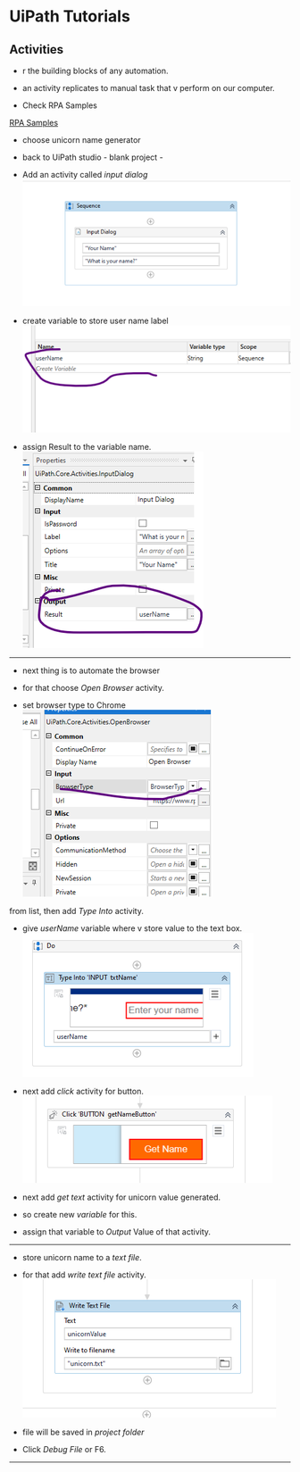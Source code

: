 # UiPath Tutorials

## Activities

- r the building blocks of any automation.
- an activity replicates to manual task that v perform on our computer.

- Check RPA Samples

[RPA Samples](https://www.rpasamples.com/)

- choose unicorn name generator

- back to UiPath studio - blank project -

- Add an activity called _input dialog_
  ![Input Dialog](./screenshots/image1.png 'image')

- create variable to store user name label
  ![Create Variable](./screenshots/image2.png 'image')

- assign Result to the variable name.
  ![Add Result](./screenshots/image3.png 'image')

---

- next thing is to automate the browser

- for that choose _Open Browser_ activity.
- set browser type to Chrome
  ![Set Browser type](./screenshots/image7.png 'image')

from list, then add _Type Into_ activity.

- give _userName_ variable where v store value to the text box.
  ![Type Into Activity](./screenshots/image4.png 'image')

- next add _click_ activity for button.
  ![Click Button Activity](./screenshots/image5.png 'image')

- next add _get text_ activity for unicorn value generated.

- so create new _variable_ for this.

- assign that variable to _Output_ Value of that activity.

---

- store unicorn name to a _text file_.
- for that add _write text file_ activity.
  ![Write Text File Activity](./screenshots/image6.png 'image')

- file will be saved in _project folder_

- Click _Debug File_ or F6.

---
